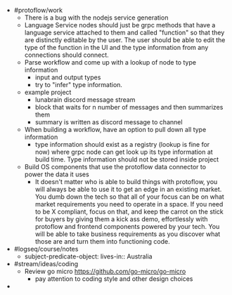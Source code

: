- #protoflow/work
	- There is a bug with the nodejs service generation
	- Language Service nodes should just be grpc methods that have a language service attached to them and called "function" so that they are distinctly editable by the user. The user should be able to edit the type of the function in the UI and the type information from any connections should connect.
	- Parse workflow and come up with a lookup of node to type information
		- input and output types
		- try to "infer" type information.
	- example project
		- lunabrain discord message stream
		- block that waits for n number of messages and then summarizes them
		- summary is written as discord message to channel
	- When building a workflow, have an option to pull down all type information
		- type information should exist as a registry (lookup is fine for now) where grpc node can get look up its type information at build time. Type information should not be stored inside project
	- Build OS components that use the protoflow data connector to power the data it uses
		- It doesn't matter who is able to build things with protoflow, you will always be able to use it to get an edge in an existing market. You dumb down the tech so that all of your focus can be on what market requirements you need to operate in a space. If you need to be X compliant, focus on that, and keep the carrot on the stick for buyers by giving them a kick ass demo, effortlessly with protoflow and frontend components powered by your tech. You will be able to take business requirements as you discover what those are and turn them into functioning code.
- #logseq/course/notes
	- subject-predicate-object: lives-in:: Australia
- #stream/ideas/coding
	- Review go micro https://github.com/go-micro/go-micro
		- pay attention to coding style and other design choices
-